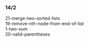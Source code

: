 ### 14/2
21-merge-two-sorted-lists <br>
19-remove-nth-node-from-end-of-list <br>
1-two-sum <br>
20-valid-parentheses <br>
